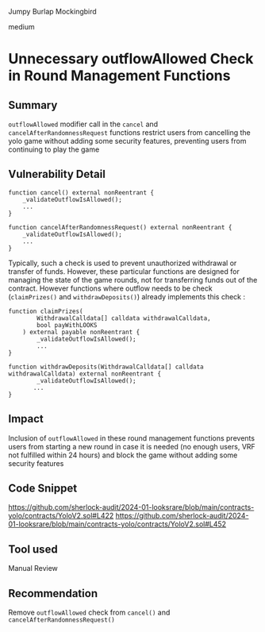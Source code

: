 Jumpy Burlap Mockingbird

medium

# Unnecessary outflowAllowed Check in Round Management Functions

## Summary

`outflowAllowed` modifier call in the `cancel` and `cancelAfterRandomnessRequest` functions restrict users from cancelling the yolo game without adding some security features, preventing users from continuing to play the game

## Vulnerability Detail
```solidity
function cancel() external nonReentrant {
    _validateOutflowIsAllowed();
    ...
}

function cancelAfterRandomnessRequest() external nonReentrant {
    _validateOutflowIsAllowed();
    ...
}
```
Typically, such a check is used to prevent unauthorized withdrawal or transfer of funds. However, these particular functions are designed for managing the state of the game rounds, not for transferring funds out of the contract.
However functions where outflow needs to be check (`claimPrizes()` and `withdrawDeposits()`) already implements this check : 
```solidity
function claimPrizes(
        WithdrawalCalldata[] calldata withdrawalCalldata,
        bool payWithLOOKS
    ) external payable nonReentrant {
        _validateOutflowIsAllowed();
        ...
}
    
function withdrawDeposits(WithdrawalCalldata[] calldata withdrawalCalldata) external nonReentrant {
        _validateOutflowIsAllowed();
       ...
}
```

## Impact
Inclusion of `outflowAllowed` in these round management functions prevents users from starting a new round in case it is needed (no enough users, VRF not fulfilled within 24 hours) and block the game without adding some security features

## Code Snippet

https://github.com/sherlock-audit/2024-01-looksrare/blob/main/contracts-yolo/contracts/YoloV2.sol#L422
https://github.com/sherlock-audit/2024-01-looksrare/blob/main/contracts-yolo/contracts/YoloV2.sol#L452
## Tool used

Manual Review

## Recommendation
Remove `outflowAllowed` check from `cancel()` and `cancelAfterRandomnessRequest()`